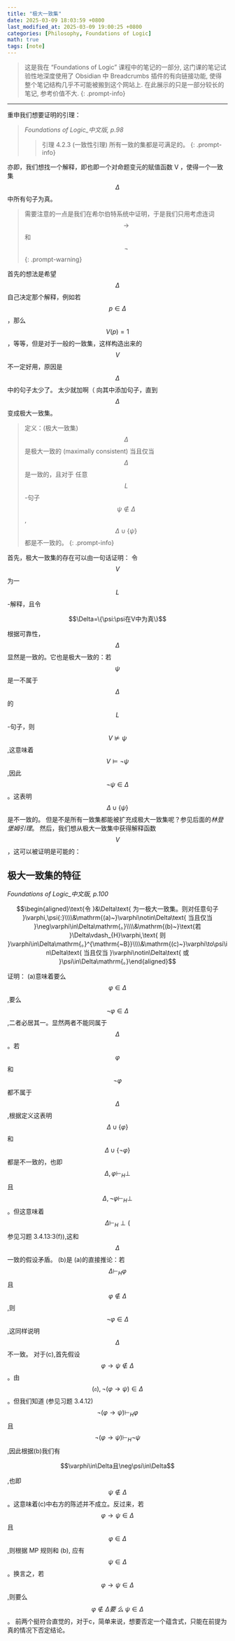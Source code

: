 ```yaml
---
title: "极大一致集"
date: 2025-03-09 18:03:59 +0800
last_modified_at: 2025-03-09 19:00:25 +0800
categories: [Philosophy, Foundations of Logic]
math: true
tags: [note]
---
```

>这是我在 “Foundations of Logic” 课程中的笔记的一部分, 这门课的笔记试验性地深度使用了 Obsidian 中 Breadcrumbs 插件的有向链接功能, 使得整个笔记结构几乎不可能被搬到这个网站上. 在此展示的只是一部分较长的笔记, 参考价值不大.
{: .prompt-info}

---


重申我们想要证明的引理：
>*Foundations of Logic_中文版, p.98*
>
>> 引理 4.2.3 (一致性引理) 所有一致的集都是可满足的。
{: .prompt-info}

亦即，我们想找一个解释，即也即一个对命题变元的赋值函数 V ，使得一个一致集$$\Delta$$中所有句子为真。

>需要注意的一点是我们在希尔伯特系统中证明，于是我们只用考虑连词$$\to$$和$$\neg$$
{: .prompt-warning}

首先的想法是希望$$\Delta$$自己决定那个解释，例如若$$p \in \Delta$$，那么$$V(p)=1$$，等等，但是对于一般的一致集，这样构造出来的$$V$$不一定好用，原因是$$\Delta$$中的句子太少了。
太少就加啊（
向其中添加句子，直到$$\Delta$$变成极大一致集。

>定义：(极大一致集)
>$$\Delta$$是极大一致的 (maximally consistent) 当且仅当$$\Delta$$是一致的，且对于
>任意$$L$$-句子$$\psi \notin \Delta$$, $$\Delta \cup \{ \psi \}$$都是不一致的。
{: .prompt-info}

首先，极大一致集的存在可以由一句话证明：
令$$V$$ 为一 $$L$$-解释，且令

$$\Delta=\{\psi:\psi在V中为真\}$$

根据可靠性，$$\Delta$$显然是一致的。它也是极大一致的：若 $$\psi$$ 是一不属于$$\Delta$$的$$L$$-句子，则$$V\not\models\psi$$,这意味着$$V\models\neg\psi$$,因此$$\neg\psi\in\Delta$$。这表明$$\Delta\cup\{\psi\}$$是不一致的。
但是不是所有一致集都能被扩充成极大一致集呢？参见后面的*林登堡姆引理*。
然后，我们想从极大一致集中获得解释函数$$V$$，这可以被证明是可能的：
## 极大一致集的特征
*Foundations of Logic_中文版, p.100*

$$\begin{aligned}\text{令 }&\Delta\text{ 为一极大一致集。则对任意句子 }\varphi,\psi{:}\\\\&\mathrm{(a)~}\varphi\notin\Delta\text{ 当且仅当 }\neg\varphi\in\Delta\mathrm{。}\\\\&\mathrm{(b)~}\text{若 }\Delta\vdash_{H}\varphi,\text{ 则 }\varphi\in\Delta\mathrm{。}^{\mathrm{~B}}\\\\&\mathrm{(c)~}\varphi\to\psi\in\Delta\text{ 当且仅当 }\varphi\notin\Delta\text{ 或 }\psi\in\Delta\mathrm{。}\end{aligned}$$

证明：
(a)意味着要么$$\varphi\in\Delta$$,要么$$\neg\varphi\in\Delta$$,二者必居其一。显然两者不能同属于$$\Delta$$。若$$\varphi$$和$$\neg\varphi$$都不属于$$\Delta$$,根据定义这表明$$\Delta\cup\{\varphi\}$$和$$\Delta\cup\{\neg\varphi\}$$都是不一致的，也即$$\Delta,\varphi\vdash_H\perp$$且$$\Delta,\neg\varphi\vdash_H\bot$$。但这意味着$$\Delta\vdash_H\perp($$参见习题 3.4.13:3(f)),这和$$\Delta$$一致的假设矛盾。
(b)是 (a)的直接推论：若$$\Delta\vdash_H\varphi$$且$$\varphi\notin\Delta$$,则$$\neg\varphi\in\Delta$$,这同样说明$$\Delta$$不一致。
对于(c),首先假设$$\varphi\to\psi\notin\Delta$$。由$$(\mathfrak{a}),\neg(\varphi\to\psi)\in\Delta$$。但我们知道 (参见习题 3.4.12) $$\neg(\varphi\to\psi)\vdash_H\varphi$$且$$\neg(\varphi\to\psi)\vdash_H\neg\psi$$,因此根据(b)我们有

$$\varphi\in\Delta且\neg\psi\in\Delta$$

,也即$$\psi\notin\Delta$$。这意味着(c)中右方的陈述并不成立。反过来，若$$\varphi\to\psi\in\Delta$$且$$\varphi\in\Delta$$,则根据 MP 规则和 (b), 应有$$\psi\in\Delta$$。换言之，若$$\varphi\to\psi\in\Delta$$,则要么$$\varphi \notin \Delta \textit{要 么 }\psi \in \Delta$$。
前两个挺符合直觉的，对于c，简单来说，想要否定一个蕴含式，只能在前提为真的情况下否定结论。
